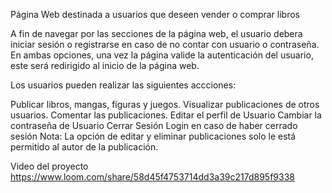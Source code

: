 Página Web destinada a usuarios que deseen vender o comprar libros

A fin de navegar por las secciones de la página web, el usuario debera iniciar sesión o registrarse en caso de no contar con usuario o contraseña. En ambas opciones, una vez la página valide la autenticación del usuario, este será redirigido al inicio de la página web.

Los usuarios pueden realizar las siguientes accciones:

Publicar libros, mangas, figuras y juegos.
Visualizar publicaciones de otros usuarios.
Comentar las publicaciones.
Editar el perfil de Usuario
Cambiar la contraseña de Usuario
Cerrar Sesión
Login en caso de haber cerrado sesión
Nota: La opción de editar y eliminar publicaciones solo le está permitido al autor de la publicación.


Video del proyecto
https://www.loom.com/share/58d45f4753714dd3a39c217d895f9338